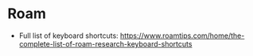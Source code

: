 # Roam
- Full list of keyboard shortcuts: https://www.roamtips.com/home/the-complete-list-of-roam-research-keyboard-shortcuts
